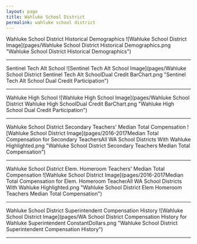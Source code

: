 ```yaml
---
layout: page
title: Wahluke School District
permalink: wahluke school district
---
```



Wahluke School District Historical Demographics
![Wahluke School District Image](pages/Wahluke School District Historical Demographics.png "Wahluke School District Historical Demographics")

___

Sentinel Tech Alt School
![Sentinel Tech Alt School Image](pages/Wahluke School District Sentinel Tech Alt SchoolDual Credit BarChart.png "Sentinel Tech Alt School Dual Credit Participation")

___

Wahluke High School
![Wahluke High School Image](pages/Wahluke School District Wahluke High SchoolDual Credit BarChart.png "Wahluke High School Dual Credit Participation")

___

Wahluke School District Secondary Teachers' Median Total Compensation
![Wahluke School District Image](pages/2016-2017Median Total Compensation for Secondary TeachersAll WA School Districts With Wahluke Highlighted.png "Wahluke School District Secondary Teachers Median Total Compensation")

___

Wahluke School District Elem. Homeroom Teachers' Median Total Compensation
![Wahluke School District Image](pages/2016-2017Median Total Compensation for Elem. Homeroom TeacherAll WA School Districts With Wahluke Highlighted.png "Wahluke School District Elem Homeroom Teachers Median Total Compensation")

___

Wahluke School District Superintendent Compensation History
![Wahluke School District Image](pages/WA School District Compensation History for Wahluke Superintendent ConstantDollars.png "Wahluke School District Superintendent Compensation History")

___

